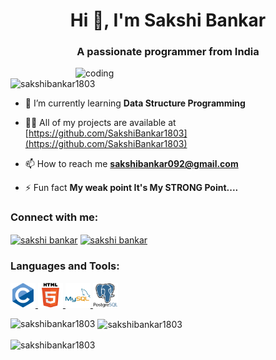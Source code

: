 <h1 align="center">Hi 👋, I'm Sakshi Bankar</h1>
<h3 align="center">A passionate programmer from India</h3>
<img align="right" alt="coding" width="400" src="https://user-images.githubusercontent.com/55389276/140866485-8fb1c876-9a8f-4d6a-98dc-08c4981eaf70.gif">

<p align="left"> <img src="https://komarev.com/ghpvc/?username=sakshibankar1803&label=Profile%20views&color=0e75b6&style=flat" alt="sakshibankar1803" /> </p>

- 🌱 I’m currently learning **Data Structure Programming**

- 👨‍💻 All of my projects are available at [https://github.com/SakshiBankar1803](https://github.com/SakshiBankar1803)

- 📫 How to reach me **sakshibankar092@gmail.com**

- ⚡ Fun fact **My weak point It's My STRONG Point....**

<h3 align="left">Connect with me:</h3>
<p align="left">
<a href="https://www.linkedin.com/in/sakshi-bankar-727939270?utm_source=share&utm_campaign=share_via&utm_content=profile&utm_medium=android_app" target="blank"><img align="center" src="https://raw.githubusercontent.com/rahuldkjain/github-profile-readme-generator/master/src/images/icons/Social/linked-in-alt.svg" alt="sakshi bankar" height="30" width="40" /></a>
<a href="https://www.youtube.com/c/sakshi bankar" target="blank"><img align="center" src="https://raw.githubusercontent.com/rahuldkjain/github-profile-readme-generator/master/src/images/icons/Social/youtube.svg" alt="sakshi bankar" height="30" width="40" /></a>
</p>

<h3 align="left">Languages and Tools:</h3>
<p align="left"> <a href="https://www.cprogramming.com/" target="_blank" rel="noreferrer"> <img src="https://raw.githubusercontent.com/devicons/devicon/master/icons/c/c-original.svg" alt="c" width="40" height="40"/> </a> <a href="https://www.w3.org/html/" target="_blank" rel="noreferrer"> <img src="https://raw.githubusercontent.com/devicons/devicon/master/icons/html5/html5-original-wordmark.svg" alt="html5" width="40" height="40"/> </a> <a href="https://www.mysql.com/" target="_blank" rel="noreferrer"> <img src="https://raw.githubusercontent.com/devicons/devicon/master/icons/mysql/mysql-original-wordmark.svg" alt="mysql" width="40" height="40"/> </a> <a href="https://www.postgresql.org" target="_blank" rel="noreferrer"> <img src="https://raw.githubusercontent.com/devicons/devicon/master/icons/postgresql/postgresql-original-wordmark.svg" alt="postgresql" width="40" height="40"/> </a> </p>

<p><img align="left" src="https://github-readme-stats.vercel.app/api/top-langs?username=sakshibankar1803&show_icons=true&locale=en&layout=compact" alt="sakshibankar1803" /></p>

<p>&nbsp;<img align="center" src="https://github-readme-stats.vercel.app/api?username=sakshibankar1803&show_icons=true&locale=en" alt="sakshibankar1803" /></p>

<p><img align="center" src="https://github-readme-streak-stats.herokuapp.com/?user=sakshibankar1803&" alt="sakshibankar1803" /></p>

